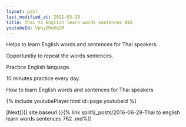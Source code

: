 ```yaml
---
layout: post
last_modified_at: 2021-03-29
title: Thai to English learn words sentences 882 
youtubeId: VphyORnKq2M
---
```

 
 
Helps to learn English words and sentences for Thai speakers.

Opportunitiy to repeat the words sentences. 

Practice English language. 
 
10 minutes practice every day. 
 
How to learn English words and sentences for Thai speakers 
 
{% include youtubePlayer.html id=page.youtubeId %}
 
 
[Next]({{ site.baseurl }}{% link  split1/_posts/2016-06-29-Thai to english learn words sentences 762 .md%})
 
